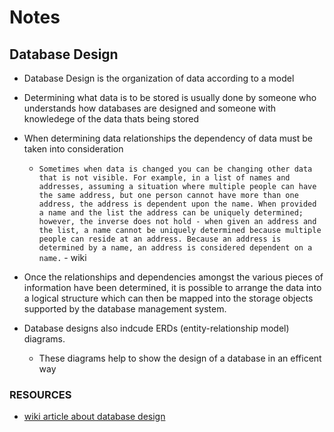 # Notes

## Database Design

- Database Design is the organization of data according to a model

- Determining what data is to be stored is usually done by someone who understands how databases are designed and someone with knowledege of the data thats being stored

- When determining data relationships the dependency of data must be taken into consideration 


    - `Sometimes when data is changed you can be changing other data that is not visible. For example, in a list of names and addresses, assuming a situation where multiple people can have the same address, but one person cannot have more than one address, the address is dependent upon the name. When provided a name and the list the address can be uniquely determined; however, the inverse does not hold - when given an address and the list, a name cannot be uniquely determined because multiple people can reside at an address. Because an address is determined by a name, an address is considered dependent on a name.` - wiki

- Once the relationships and dependencies amongst the various pieces of information have been determined, it is possible to arrange the data into a logical structure which can then be mapped into the storage objects supported by the database management system. 

- Database designs also indcude ERDs (entity-relationship model) diagrams. 
   - These diagrams help to show the design of a database in an efficent way

### RESOURCES

  - [wiki article about database design]('https://en.wikipedia.org/wiki/Database_design')